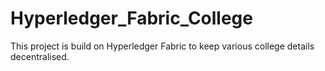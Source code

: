 # Hyperledger_Fabric_College
This project is build on Hyperledger Fabric to keep various college details decentralised.
